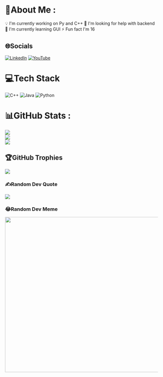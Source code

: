 # 💫About Me :
💡 I'm currently working on Py and C++
🕺 I'm looking for help with backend
🌱 I'm currently learning GUI
⚡ Fun fact I'm 16


## 🌐Socials
[![LinkedIn](https://img.shields.io/badge/LinkedIn-%230077B5.svg?logo=linkedin&logoColor=white)](https://linkedin.com/in/chaitanyajoshix) [![YouTube](https://img.shields.io/badge/YouTube-%23FF0000.svg?logo=YouTube&logoColor=white)](https://youtube.com/c/UCRKTA6aQ_NsxENQs2rg7vjw) 

# 💻Tech Stack
![C++](https://img.shields.io/badge/c++-%2300599C.svg?style=plastic&logo=c%2B%2B&logoColor=white) ![Java](https://img.shields.io/badge/java-%23ED8B00.svg?style=plastic&logo=java&logoColor=white) ![Python](https://img.shields.io/badge/python-3670A0?style=plastic&logo=python&logoColor=ffdd54)
# 📊GitHub Stats :
![](https://github-readme-stats.vercel.app/api?username=ChaitanyaJoshiX&theme=chartreuse-dark&hide_border=false&include_all_commits=true&count_private=true)<br/>
![](https://github-readme-streak-stats.herokuapp.com/?user=ChaitanyaJoshiX&theme=chartreuse-dark&hide_border=false)<br/>
![](https://github-readme-stats.vercel.app/api/top-langs/?username=ChaitanyaJoshiX&theme=chartreuse-dark&hide_border=false&include_all_commits=true&count_private=true&layout=compact)

## 🏆GitHub Trophies
![](https://github-profile-trophy.vercel.app/?username=ChaitanyaJoshiX&theme=radical&no-frame=false&no-bg=true&margin-w=4)

### ✍️Random Dev Quote
![](https://quotes-github-readme.vercel.app/api?type=horizontal&theme=dark)

### 😂Random Dev Meme
<img src="https://random-memer.herokuapp.com/" width="512px"/>

